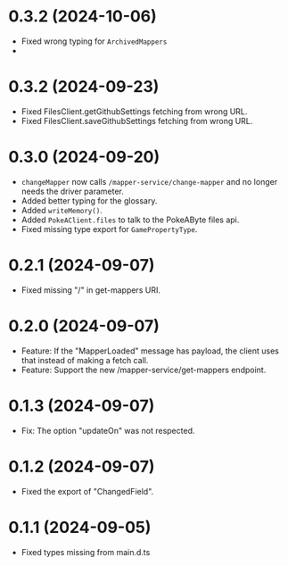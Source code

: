 # 0.3.2 (2024-10-06)
- Fixed wrong typing for `ArchivedMappers`
- 
# 0.3.2 (2024-09-23)
- Fixed FilesClient.getGithubSettings fetching from wrong URL.
- Fixed FilesClient.saveGithubSettings fetching from wrong URL.

# 0.3.0 (2024-09-20)
- `changeMapper`  now calls `/mapper-service/change-mapper` and no longer needs the driver parameter.
- Added better typing for the glossary.
- Added `writeMemory()`.
- Added `PokeAClient.files` to talk to the PokeAByte files api.
- Fixed missing type export for `GamePropertyType`.

# 0.2.1 (2024-09-07)
- Fixed missing "/" in get-mappers URI.

# 0.2.0 (2024-09-07)
- Feature: If the "MapperLoaded" message has payload, the client uses that instead of making a fetch call.
- Feature: Support the new /mapper-service/get-mappers endpoint.

# 0.1.3 (2024-09-07)

- Fix: The option "updateOn" was not respected. 

# 0.1.2 (2024-09-07)

- Fixed the export of "ChangedField".

# 0.1.1 (2024-09-05)

- Fixed types missing from main.d.ts